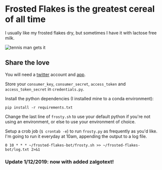 # Frosted Flakes is the greatest cereal of all time
I usually like my frosted flakes dry, but sometimes I have it with lactose free milk.

![tennis man gets it](https://i.gifer.com/1eSR.gif)

## Share the love
You will need a [twitter](https://twitter.com/) account and [app](https://apps.twitter.com/).  

Store your `consumer_key`, `consumer_secret`, `access_token` and `access_token_secret` in `credentials.py`.

Install the python dependencies (I installed mine to a conda environment):
```
pip install -r requirements.txt
```

Change the last line of `frosty.sh` to use your default python if you're not using an environment, or else to use your environment of choice.


Setup a crob job (`$ crontab -e`) to run `frosty.py` as frequently as you'd like. I'm going to run it everyday at 10am, appending the output to a log file.

```
0 10 * * * ~/frosted-flakes-bot/frosty.sh >> ~/frosted-flakes-bot/log.txt 2>&1
```

### Update 1/12/2019: now with added zalgotext!
